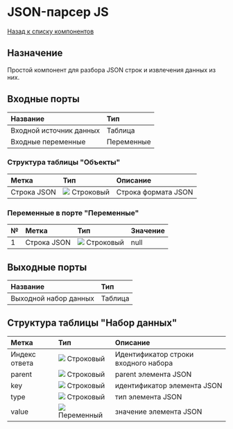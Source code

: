 # JSON-парсер JS

[Назад к списку компонентов](../README.md)

## Назначение

Простой компонент для разбора JSON строк и извлечения данных из них.

## Входные порты

| Название                 | Тип        |
|:-------------------------|:-----------|
| Входной источник данных  | Таблица    |
| Входные переменные       | Переменные |

### Структура таблицы "Объекты"

| Метка          | Тип                                | Описание            |
|:---------------|:-----------------------------------|:--------------------|
| Строка JSON    | ![](./img/string.svg) Строковый    | Строка формата JSON |

### Переменные в порте "Переменные"

| № | Метка       | Тип                            | Значение |
|:--|:------------|:-------------------------------|:---------|
| 1 | Строка JSON | ![](./img/string.svg) Строковый| null     |

## Выходные порты

| Название               | Тип        |
|:-----------------------|:-----------|
| Выходной набор данных  | Таблица    |

## Структура таблицы "Набор данных"

| Метка         | Тип                                 | Описание                               |
|:--------------|:------------------------------------|:---------------------------------------|
| Индекс ответа | ![](./img/string.svg) Строковый     | Идентификатор строки входного набора   |
| parent        | ![](./img/string.svg) Строковый     | parent элемента JSON                   |
| key           | ![](./img/string.svg) Строковый     | идентификатор элемента JSON            |
| type          | ![](./img/string.svg) Строковый     | тип элемента JSON                      |
| value         | ![](./img/infinity.svg) Переменный  | значение элемента JSON                 |


